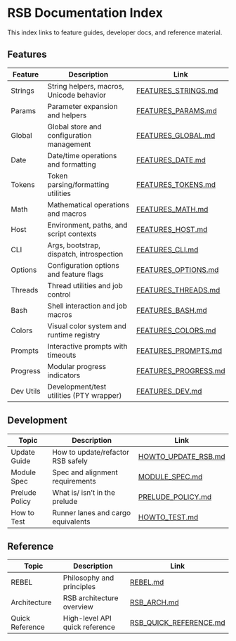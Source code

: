 # RSB Documentation Index

This index links to feature guides, developer docs, and reference material.

## Features

| Feature | Description | Link |
|---|---|---|
| Strings | String helpers, macros, Unicode behavior | [FEATURES_STRINGS.md](features/FEATURES_STRINGS.md) |
| Params | Parameter expansion and helpers | [FEATURES_PARAMS.md](features/FEATURES_PARAMS.md) |
| Global | Global store and configuration management | [FEATURES_GLOBAL.md](features/FEATURES_GLOBAL.md) |
| Date | Date/time operations and formatting | [FEATURES_DATE.md](features/FEATURES_DATE.md) |
| Tokens | Token parsing/formatting utilities | [FEATURES_TOKENS.md](features/FEATURES_TOKENS.md) |
| Math | Mathematical operations and macros | [FEATURES_MATH.md](features/FEATURES_MATH.md) |
| Host | Environment, paths, and script contexts | [FEATURES_HOST.md](features/FEATURES_HOST.md) |
| CLI | Args, bootstrap, dispatch, introspection | [FEATURES_CLI.md](features/FEATURES_CLI.md) |
| Options | Configuration options and feature flags | [FEATURES_OPTIONS.md](features/FEATURES_OPTIONS.md) |
| Threads | Thread utilities and job control | [FEATURES_THREADS.md](features/FEATURES_THREADS.md) |
| Bash | Shell interaction and job macros | [FEATURES_BASH.md](features/FEATURES_BASH.md) |
| Colors | Visual color system and runtime registry | [FEATURES_COLORS.md](features/FEATURES_COLORS.md) |
| Prompts | Interactive prompts with timeouts | [FEATURES_PROMPTS.md](features/FEATURES_PROMPTS.md) |
| Progress | Modular progress indicators | [FEATURES_PROGRESS.md](features/FEATURES_PROGRESS.md) |
| Dev Utils | Development/test utilities (PTY wrapper) | [FEATURES_DEV.md](features/FEATURES_DEV.md) |

## Development

| Topic | Description | Link |
|---|---|---|
| Update Guide | How to update/refactor RSB safely | [HOWTO_UPDATE_RSB.md](development/HOWTO_UPDATE_RSB.md) |
| Module Spec | Spec and alignment requirements | [MODULE_SPEC.md](development/MODULE_SPEC.md) |
| Prelude Policy | What is/ isn’t in the prelude | [PRELUDE_POLICY.md](development/PRELUDE_POLICY.md) |
| How to Test | Runner lanes and cargo equivalents | [HOWTO_TEST.md](development/HOWTO_TEST.md) |

## Reference

| Topic | Description | Link |
|---|---|---|
| REBEL | Philosophy and principles | [REBEL.md](reference/REBEL.md) |
| Architecture | RSB architecture overview | [RSB_ARCH.md](reference/RSB_ARCH.md) |
| Quick Reference | High-level API quick reference | [RSB_QUICK_REFERENCE.md](reference/RSB_QUICK_REFERENCE.md) |
